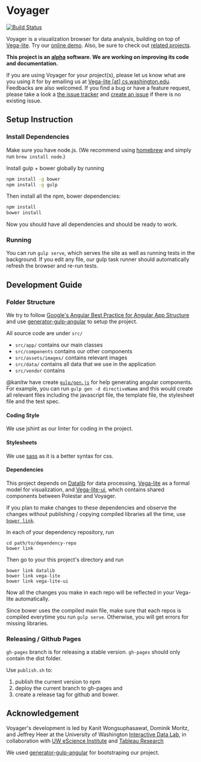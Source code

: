 # Voyager

[![Build Status](https://travis-ci.org/uwdata/voyager.svg)](https://travis-ci.org/uwdata/voyager) 

Voyager is a visualization browser for data analysis, building on top of [Vega-lite](https://github.com/uwdata/vega-lite).
Try our [online demo](http://uwdata.github.io/voyager/). Also, be sure to check out [related projects](https://vega.github.io/).

**This project is an [alpha](http://en.wikipedia.org/wiki/Software_release_life_cycle#Alpha) software.
We are working on improving its code and documentation.**

If you are using Voyager for your project(s), please let us know what are you using it for by emailing us at [Vega-lite \[at\] cs.washington.edu](mailto:vega-lite@cs.washington.edu).  Feedbacks are also welcomed.
If you find a bug or have a feature request, please take a look a [the issue tracker](https://github.com/uwdata/voyager/issues/) and [create an issue](https://github.com/uwdata/voyager/issues/new) if there is no existing issue. 

## Setup Instruction

### Install Dependencies

Make sure you have node.js. (We recommend using [homebrew](http://brew.sh) and simply run `brew install node`.)

Install gulp + bower globally by running

```sh
npm install -g bower
npm install -g gulp
```

Then install all the npm, bower dependencies:

```sh
npm install
bower install
```

Now you should have all dependencies and should be ready to work.

### Running

You can run `gulp serve`, which serves the site as well as running tests in the background.
If you edit any file, our gulp task runner should automatically refresh the browser and re-run tests.

## Development Guide

### Folder Structure

We try to follow [Google's Angular Best Practice for Angular App Structure](https://docs.google.com/document/d/1XXMvReO8-Awi1EZXAXS4PzDzdNvV6pGcuaF4Q9821Es/pub) and use [generator-gulp-angular](https://github.com/Swiip/generator-gulp-angular) to setup the project.

All source code are under `src/`

- `src/app/` contains our main classes
- `src/components` contains our other components
- `src/assets/images/` contains relevant images
- `src/data/` contains all data that we use in the application
- `src/vendor` contains

@kanitw have create [`gulp/gen.js`](https://github.com/uwdata/polestar/blob/master/gulp/gen.js) for help generating angular components.
For example, you can run `gulp gen -d directiveName` and this would create all relevant files including the javascript file, the template file, the stylesheet file and the test spec. 

#### Coding Style

We use jshint as our linter for coding in the project.  

#### Stylesheets

We use [sass](http://sass-lang.com) as it is a better syntax for css.

#### Dependencies

This project depends on [Datalib](https://github.com/uwdata/datalib) for data processing, [Vega-lite](https://github.com/uwdata/vega-lite) as a formal model for visualization, and [Vega-lite-ui](https://github.com/uwdata/vega-lite-ui), which contains shared components between Polestar and Voyager.

If you plan to make changes to these dependencies and observe the changes without publishing / copying compiled libraries all the time, use [`bower link`](https://oncletom.io/2013/live-development-bower-component/).

In each of your dependency repository, run

```
cd path/to/dependency-repo
bower link
```

Then go to your this project's directory and run

```
bower link datalib
bower link vega-lite
bower link vega-lite-ui
```

Now all the changes you make in each repo will be reflected in your Vega-lite automatically.

Since bower uses the compiled main file, make sure that each repos is compiled everytime you run `gulp serve`.
Otherwise, you will get errors for missing libraries.

### Releasing / Github Pages

`gh-pages` branch is for releasing a stable version.
`gh-pages` should only contain the dist folder.

Use `publish.sh` to:

1. publish the current version to npm
2. deploy the current branch to gh-pages and
3. create a release tag for github and bower.

## Acknowledgement

Voyager's development is led by Kanit Wongsuphasawat, Dominik Moritz, and Jeffrey Heer at the University of Washington [Interactive Data Lab](http://idl.cs.washington.edu), in collaboration with [UW eScience Institute](http://escience.washington.edu/) and [Tableau Research](http://research.tableau.com)

We used [generator-gulp-angular](https://github.com/Swiip/generator-gulp-angular) for bootstraping our project.

